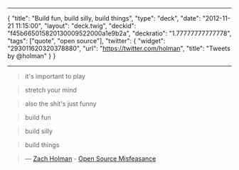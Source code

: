 ***
{
    "title": "Build fun, build silly, build things",
    "type": "deck",
    "date": "2012-11-21 11:15:00",
    "layout": "deck.twig",
    "deckid": "f45b665015820130009522000a1e9b2a",
    "deckratio": "1.77777777777778",
    "tags": ["quote", "open source"],
    "twitter": {
        "widget": "293011620320378880",
        "url": "https://twitter.com/holman",
        "title": "Tweets by @holman"
    }
}
***
> it's important to play

> stretch your mind

> also the shit's just funny

> build fun

> build silly

> build things

> — [Zach Holman](https://twitter.com/holman) - [Open Source Misfeasance](http://zachholman.com/talk/open-source-misfeasance)
